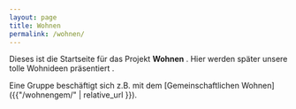 ```yaml
---
layout: page
title: Wohnen
permalink: /wohnen/
---
```


Dieses ist die Startseite für das Projekt **Wohnen** . 
Hier werden später unsere tolle Wohnideen präsentiert .

Eine Gruppe beschäftigt  sich z.B. mit dem [Gemeinschaftlichen Wohnen]({{"/wohnengem/" | relative_url }}).  
